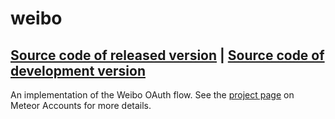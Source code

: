 # weibo
[Source code of released version](https://github.com/meteor/meteor/tree/master/packages/weibo) | [Source code of development version](https://github.com/meteor/meteor/tree/master/packages/weibo)
---

An implementation of the Weibo OAuth flow. See the [project
page](https://www.meteor.com/accounts) on Meteor Accounts for more
details.